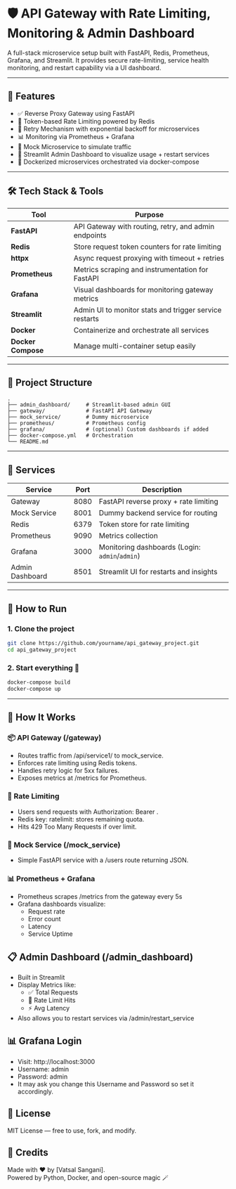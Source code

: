 # 🛡️ API Gateway with Rate Limiting, Monitoring & Admin Dashboard

A full-stack microservice setup built with FastAPI, Redis, Prometheus, Grafana, and Streamlit. It provides secure rate-limiting, service health monitoring, and restart capability via a UI dashboard.

---

## 📌 Features
- ✅ Reverse Proxy Gateway using FastAPI
- 🔐 Token-based Rate Limiting powered by Redis
- 🔁 Retry Mechanism with exponential backoff for microservices
- 📊 Monitoring via Prometheus + Grafana
- 🧪 Mock Microservice to simulate traffic
- 🧠 Streamlit Admin Dashboard to visualize usage + restart services
- 🐳 Dockerized microservices orchestrated via docker-compose

---

## 🛠️ Tech Stack & Tools
| Tool           | Purpose                                                  |
|----------------|-----------------------------------------------------------|
| **FastAPI**     | API Gateway with routing, retry, and admin endpoints     |
| **Redis**       | Store request token counters for rate limiting           |
| **httpx**       | Async request proxying with timeout + retries            |
| **Prometheus**  | Metrics scraping and instrumentation for FastAPI         |
| **Grafana**     | Visual dashboards for monitoring gateway metrics         |
| **Streamlit**   | Admin UI to monitor stats and trigger service restarts   |
| **Docker**      | Containerize and orchestrate all services                |
| **Docker Compose** | Manage multi-container setup easily                   |

---

## 📁 Project Structure

```
.
├── admin_dashboard/     # Streamlit-based admin GUI
├── gateway/             # FastAPI API Gateway
├── mock_service/        # Dummy microservice
├── prometheus/          # Prometheus config
├── grafana/             # (optional) Custom dashboards if added
├── docker-compose.yml   # Orchestration
└── README.md
```
---

## 📂 Services

| Service         | Port  | Description                                      |
|-----------------|-------|--------------------------------------------------|
| Gateway         | 8080  | FastAPI reverse proxy + rate limiting            |
| Mock Service    | 8001  | Dummy backend service for routing                |
| Redis           | 6379  | Token store for rate limiting                    |
| Prometheus      | 9090  | Metrics collection                               |
| Grafana         | 3000  | Monitoring dashboards (Login: `admin`/`admin`)   |
| Admin Dashboard | 8501  | Streamlit UI for restarts and insights           |

---

## 🚀 How to Run
### 1. Clone the project
```bash
git clone https://github.com/yourname/api_gateway_project.git
cd api_gateway_project
```
### 2. Start everything 🚀
```bash
docker-compose build
docker-compose up
```
---

## 🧪 How It Works
### 📦 API Gateway (/gateway)
- Routes traffic from /api/service1/<path> to mock_service.
- Enforces rate limiting using Redis tokens.
- Handles retry logic for 5xx failures.
- Exposes metrics at /metrics for Prometheus.

### 🎯 Rate Limiting
- Users send requests with Authorization: Bearer <token>.
- Redis key: ratelimit:<token> stores remaining quota.
- Hits 429 Too Many Requests if over limit.

### 🧪 Mock Service (/mock_service)
- Simple FastAPI service with a /users route returning JSON.

### 📊 Prometheus + Grafana
- Prometheus scrapes /metrics from the gateway every 5s
- Grafana dashboards visualize:
  - Request rate
  - Error count
  - Latency
  - Service Uptime

## 📋 Admin Dashboard (/admin_dashboard)
- Built in Streamlit
- Display Metrics like:
    - ✅ Total Requests
    - 🚫 Rate Limit Hits
    - ⚡ Avg Latency
- Also allows you to restart services via /admin/restart_service

## 📊 Grafana Login
- Visit: http://localhost:3000
- Username: admin
- Password: admin
- It may ask you change this Username and Password so set it accordingly.

## 🪪 License
MIT License — free to use, fork, and modify.

## 🙌 Credits
Made with ❤️ by [Vatsal Sangani].<br>
Powered by Python, Docker, and open-source magic 🪄

